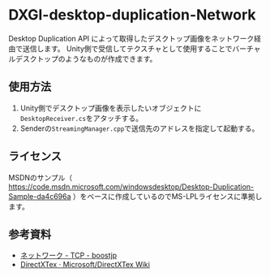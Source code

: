 # DXGI-desktop-duplication-Network
Desktop Duplication API によって取得したデスクトップ画像をネットワーク経由で送信します。
Unity側で受信してテクスチャとして使用することでバーチャルデスクトップのようなものが作成できます。

## 使用方法
1. Unity側でデスクトップ画像を表示したいオブジェクトに`DesktopReceiver.cs`をアタッチする。
2. Senderの`StreamingManager.cpp`で送信先のアドレスを指定して起動する。

## ライセンス
MSDNのサンプル（
https://code.msdn.microsoft.com/windowsdesktop/Desktop-Duplication-Sample-da4c696a
）をベースに作成しているのでMS-LPLライセンスに準拠します。

## 参考資料
* [ネットワーク - TCP - boostjp](https://boostjp.github.io/tips/network/tcp.html)
* [DirectXTex · Microsoft/DirectXTex Wiki](https://github.com/Microsoft/DirectXTex/wiki/DirectXTex)
